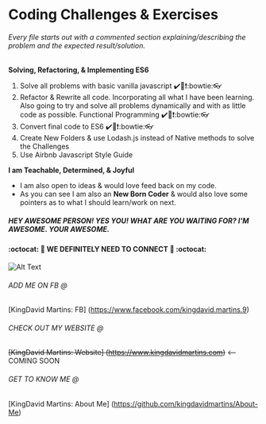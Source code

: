 Coding Challenges & Exercises
=============================

###### Every file starts out with a commented section explaining/describing the problem and the expected result/solution.

**Solving, Refactoring, & Implementing ES6**
  1. Solve all problems with basic vanilla javascript           :heavy_check_mark::100::heavy_exclamation_mark::bowtie::eyeglasses:
  2. Refactor & Rewrite all code. Incorporating all what I have been learning.
     Also going to try and solve all problems dynamically and with as little code
     as possible. Functional Programming :heavy_check_mark::100::heavy_exclamation_mark::bowtie::eyeglasses:
  3. Convert final code to ES6 :heavy_check_mark::100::heavy_exclamation_mark::bowtie::eyeglasses:
  4. Create New Folders & use Lodash.js instead of Native methods to solve the  Challenges
  5. Use Airbnb Javascript Style Guide


**I am Teachable, Determined, & Joyful**
  + I am also open to ideas & would love feed back on my code.
  + As you can see I am also an __New Born Coder__ & would also love some pointers as to what I should learn/work on next.


<!-- Awesome. =) -->

##### **HEY AWESOME PERSON! YES YOU! WHAT ARE YOU WAITING FOR? I'M AWESOME. YOUR  AWESOME.**
#### :octocat: :metal: WE DEFINITELY NEED TO CONNECT :metal: :octocat:

![Alt Text](http://i.imgur.com/M1nEp7h.gif)


###### ADD ME ON FB @
[KingDavid Martins: FB] (https://www.facebook.com/kingdavid.martins.9)

###### CHECK OUT MY WEBSITE @
~~[KingDavid Martins: Website] (https://www.kingdavidmartins.com)~~ <-- COMING SOON

######  GET TO KNOW ME @
[KingDavid Martins: About Me] (https://github.com/kingdavidmartins/About-Me)
